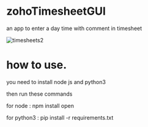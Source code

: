 # zohoTimesheetGUI
an app to enter a day time with comment in timesheet

![timesheets2](https://user-images.githubusercontent.com/35858630/103024338-9f112080-451d-11eb-9d90-5019b88bb5c9.gif)

# how to use.

you need to install node js and python3

then run these commands

for node :
npm install open

for python3 :
pip install -r requirements.txt


